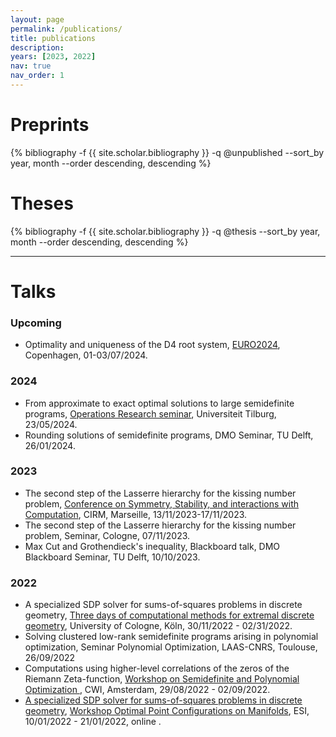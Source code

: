 ```yaml
---
layout: page
permalink: /publications/
title: publications
description: 
years: [2023, 2022]
nav: true
nav_order: 1
---
```


<div class="publications">

<h1 class="bibliography">Preprints</h1>

{% bibliography -f {{ site.scholar.bibliography }} -q @unpublished --sort_by year, month --order descending, descending %}

<h1 class="bibliography">Theses</h1>

{% bibliography -f {{ site.scholar.bibliography }} -q @thesis --sort_by year, month --order descending, descending %}

</div>

---

# Talks
### Upcoming
- Optimality and uniqueness of the D4 root system, <a href="https://euro2024cph.dk/programme/conference-program">EURO2024</a>, Copenhagen, 01-03/07/2024.

### 2024
 - From approximate to exact optimal solutions to large semidefinite programs, <a href="https://www.tilburguniversity.edu/about/schools/economics-and-management/news-and-events/seminars/operations-research">Operations Research seminar</a>, Universiteit Tilburg, 23/05/2024.
 - Rounding solutions of semidefinite programs, DMO Seminar, TU Delft, 26/01/2024.

### 2023
 - The second step of the Lasserre hierarchy for the kissing number problem, <a href="https://conferences.cirm-math.fr/2892.html">Conference on Symmetry, Stability, and interactions with Computation</a>, CIRM, Marseille, 13/11/2023-17/11/2023.
 - The second step of the Lasserre hierarchy for the kissing number problem, Seminar, Cologne, 07/11/2023.
 - Max Cut and Grothendieck's inequality, Blackboard talk, DMO Blackboard Seminar, TU Delft, 10/10/2023.


### 2022
 - A specialized SDP solver for sums-of-squares problems in discrete geometry, <a href="http://www.mi.uni-koeln.de/opt/three-days-of-computational-methods-for-extremal-discrete-geometry/"> Three days of computational methods for extremal discrete geometry</a>, University of Cologne, K&ouml;ln, 30/11/2022 - 02/31/2022.
 - Solving clustered low-rank semidefinite programs arising in polynomial optimization, Seminar Polynomial Optimization, LAAS-CNRS, Toulouse, 26/09/2022
 - Computations using higher-level correlations of the zeros of the Riemann Zeta-function, <a href="https://event.cwi.nl/semester-programs/2022/PolOpt/indexW1.html"> Workshop on Semidefinite and Polynomial Optimization </a>, CWI, Amsterdam, 29/08/2022 - 02/09/2022.
 - <a href="https://www.esi.ac.at/events/t634/">A specialized SDP solver for sums-of-squares problems in discrete geometry</a>, <a  href="https://www.esi.ac.at/events/e427/">Workshop Optimal Point Configurations on Manifolds</a>, ESI, 10/01/2022 - 21/01/2022, online .

